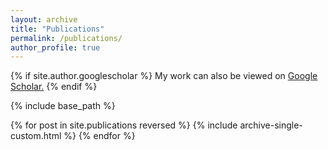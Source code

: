 ```yaml
---
layout: archive
title: "Publications"
permalink: /publications/
author_profile: true
---
```


{% if site.author.googlescholar %}
  My work can also be viewed on <u><a href="{{site.author.googlescholar}}" target="_blank"> Google Scholar</a>.</u>
{% endif %}

{% include base_path %}

{% for post in site.publications reversed %}
  {% include archive-single-custom.html %}
{% endfor %}
